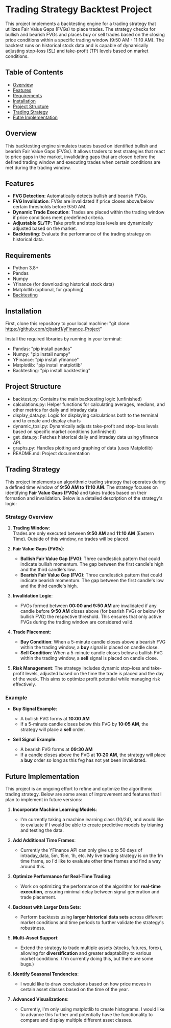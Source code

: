 # Trading Strategy Backtest Project

This project implements a backtesting engine for a trading strategy that utilizes Fair Value Gaps (FVGs) to place trades. The strategy checks for bullish and bearish FVGs and places buy or sell trades based on the closing price conditions within a specific trading window (9:50 AM - 11:10 AM). The backtest runs on historical stock data and is capable of dynamically adjusting stop-loss (SL) and take-profit (TP) levels based on market conditions.

## Table of Contents

- [Overview](#overview)
- [Features](#features)
- [Requirements](#requirements)
- [Installation](#installation)
- [Project Structure](#project-structure)
- [Trading Strategy](#trading-strategy)
- [Futre Implementation](#future-implementation)

## Overview

This backtesting engine simulates trades based on identified bullish and bearish Fair Value Gaps (FVGs). It allows traders to test strategies that react to price gaps in the market, invalidating gaps that are closed before the defined trading window and executing trades when certain conditions are met during the trading window.

## Features

- **FVG Detection**: Automatically detects bullish and bearish FVGs.
- **FVG Invalidation**: FVGs are invalidated if price closes above/below certain thresholds before 9:50 AM.
- **Dynamic Trade Execution**: Trades are placed within the trading window if price conditions meet predefined criteria.
- **Adjustable SL/TP**: Take profit and stop loss levels are dynamically adjusted based on the market.
- **Backtesting**: Evaluate the performance of the trading strategy on historical data.

## Requirements

- Python 3.8+
- Pandas
- Numpy
- Yfinance (for downloading historical stock data)
- Matplotlib (optional, for graphing)
- [Backtesting](https://kernc.github.io/backtesting.py/) 

## Installation

First, clone this repository to your local machine:
"git clone: https://github.com/cjbaird1/yFinance_Project"

Install the required libraries by running in your terminal:

- Pandas:      "pip install pandas"
- Numpy:       "pip install numpy"
- YFinance:    "pip install yfinance"
- Matplotlib:  "pip install matplotlib"
- Backtesting: "pip install backtesting"

## Project Structure

- backtest.py:         Contains the main backtesting logic (unfinished)
- calculations.py:     Helper functions for calculating averages, medians, and other metrics for daily and intraday data
- display_data.py:     Logic for displaying calculations both to the terminal and to create and display charts
- dynamic_tpsl.py:    Dynamically adjusts take-profit and stop-loss levels based on specific market conditions (unfinished)
- get_data.py:       Fetches historical daily and intraday data using yfinance API.
- graphs.py:           Handles plotting and graphing of data (uses Matplotlib)
- README.md:          Project documentation

## Trading Strategy

This project implements an algorithmic trading strategy that operates during a defined time window of **9:50 AM to 11:10 AM**. The strategy focuses on identifying **Fair Value Gaps (FVGs)** and takes trades based on their formation and invalidation. Below is a detailed description of the strategy's logic:

### Strategy Overview

1. **Trading Window**:  
   Trades are only executed between **9:50 AM** and **11:10 AM** (Eastern Time). Outside of this window, no trades will be placed.

2. **Fair Value Gaps (FVGs)**:
   - **Bullish Fair Value Gap (FVG)**: Three candlestick pattern that could indicate bullish momentum. The gap between the first candle's high and the third candle's low.
   - **Bearish Fair Value Gap (FVG)**: Three candlestick pattern that could indicate bearish momentum. The gap between the first candle's low and the third candle's high.

3. **Invalidation Logic**:
   - FVGs formed between **00:00 and 9:50 AM** are invalidated if any candle before **9:50 AM** closes above (for bearish FVG) or below (for bullish FVG) the respective threshold. This ensures that only active FVGs during the trading window are considered valid.
   
4. **Trade Placement**:
   - **Buy Condition**: When a 5-minute candle closes above a bearish FVG within the trading window, a **buy** signal is placed on candle close.
   - **Sell Condition**: When a 5-minute candle closes below a bullish FVG within the trading window, a **sell** signal is placed on candle close.

5. **Risk Management**:
   The strategy includes dynamic stop-loss and take-profit levels, adjusted based on the time the trade is placed and the day of the week. This aims to optimize profit potential while managing risk effectively.

### Example

- **Buy Signal Example**:
   - A bullish FVG forms at **10:00 AM**
   - If a 5-minute candle closes below this FVG by **10:05 AM**, the strategy will place a **sell** order.
   
- **Sell Signal Example**:
   - A bearish FVG forms at **09:30 AM**
   - If a candle closes above the FVG at **10:20 AM**, the strategy will place a **buy** order so long as this fvg has not yet been invalidated.

## Future Implementation

This project is an ongoing effort to refine and optimize the algorithmic trading strategy. Below are some areas of improvement and features that I plan to implement in future versions:


1. **Incorporate Machine Learning Models**:
   - I'm currently taking a machine learning class (10/24), and would like to evaluate if I would be able to create predictive models by trianing and testing the data.

2. **Add Additional Time Frames**:
   - Currently the YFinance API can only give up to 50 days of intraday_data, 5m, 15m, 1h, etc. My live trading strategy is on the 1m time frame, so I'd like to evaluate other time frames and find a way around this.

3. **Optimize Performance for Real-Time Trading**:
   - Work on optimizing the performance of the algorithm for **real-time execution**, ensuring minimal delay between signal generation and trade placement.

4. **Backtest with Larger Data Sets**:
   - Perform backtests using **larger historical data sets** across different market conditions and time periods to further validate the strategy's robustness.

5. **Multi-Asset Support**:
   - Extend the strategy to trade multiple assets (stocks, futures, forex), allowing for **diversification** and greater adaptability to various market conditions. (I'm currently doing this, but there are some bugs.)

6. **Identify Seasonal Tendencies**:
   - I would like to draw conclusions based on how price moves in certain asset classes  based on the time of the year.

8. **Advanced Visualizations**:
   - Currently, I'm only using matplotlib to create histograms. I would like to advance this further and potentially have the functionality to compare and display multiple different asset classes.


